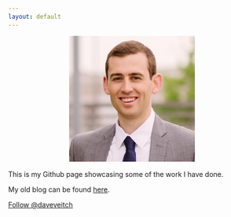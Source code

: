 ```yaml
---
layout: default
---
```

<p style="text-align:center;"><img src="/assets/selfi2.png" alt="HTML5 Icon" width="256" height="256"></p>

This is my Github page showcasing some of the work I have done. 

My old blog can be found <a href="https://daveveitch.wordpress.com/">here</a>.

<a href="https://twitter.com/daveveitch?ref_src=twsrc%5Etfw" class="twitter-follow-button" data-show-count="false">Follow @daveveitch</a><script async src="https://platform.twitter.com/widgets.js" charset="utf-8"></script>
